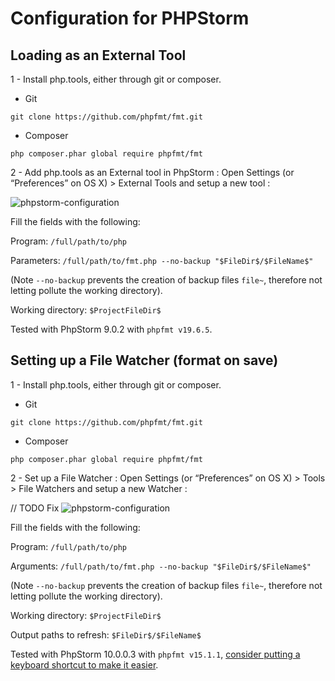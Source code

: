 Configuration for PHPStorm
==========================

## Loading as an External Tool

1 - Install php.tools, either through git or composer.

* Git

```
git clone https://github.com/phpfmt/fmt.git
```

* Composer

```
php composer.phar global require phpfmt/fmt
```

2 - Add php.tools as an External tool in PhpStorm : Open Settings (or “Preferences” on OS X) > External Tools and setup a new tool :

![phpstorm-configuration](https://raw.githubusercontent.com/phpfmt/php.tools/master/phpstorm-configuration.png)

Fill the fields with the following:

Program: `/full/path/to/php`

Parameters: `/full/path/to/fmt.php --no-backup "$FileDir$/$FileName$"`

(Note `--no-backup` prevents the creation of backup files `file~`, therefore not letting pollute the working directory).

Working directory: `$ProjectFileDir$`

Tested with PhpStorm 9.0.2 with `phpfmt v19.6.5`.

## Setting up a File Watcher (format on save)

1 - Install php.tools, either through git or composer.

* Git

```
git clone https://github.com/phpfmt/fmt.git
```

* Composer

```
php composer.phar global require phpfmt/fmt
```

2 - Set up a File Watcher : Open Settings (or “Preferences” on OS X) > Tools > File Watchers and setup a new Watcher :

// TODO Fix
![phpstorm-configuration]()

Fill the fields with the following:

Program: `/full/path/to/php`

Arguments: `/full/path/to/fmt.php --no-backup "$FileDir$/$FileName$"`

(Note `--no-backup` prevents the creation of backup files `file~`, therefore not letting pollute the working directory).

Working directory: `$ProjectFileDir$`

Output paths to refresh: `$FileDir$/$FileName$`

Tested with PhpStorm 10.0.0.3 with `phpfmt v15.1.1`, [consider putting a keyboard shortcut to make it easier](https://www.jetbrains.com/phpstorm/help/configuring-keyboard-shortcuts.html).
